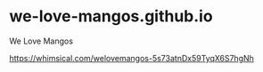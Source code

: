 # we-love-mangos.github.io
We Love Mangos

https://whimsical.com/welovemangos-5s73atnDx59TyqX6S7hgNh
